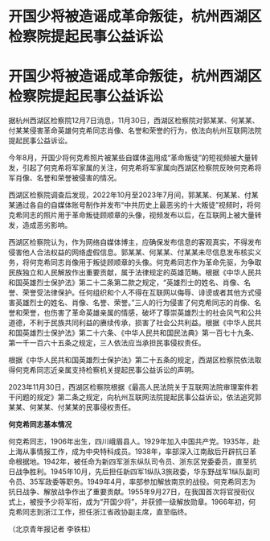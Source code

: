 # 开国少将被造谣成革命叛徒，杭州西湖区检察院提起民事公益诉讼

# 开国少将被造谣成革命叛徒，杭州西湖区检察院提起民事公益诉讼

据杭州西湖区检察院12月7日消息，11月30日，西湖区检察院对郭某某、何某某、付某某侵害革命英雄何克希同志肖像、名誉和荣誉的行为，依法向杭州互联网法院提起民事公益诉讼。

今年8月，开国少将何克希照片被某些自媒体盗用成“革命叛徒”的短视频被大量转发，引起了何克希将军家属的关注，何克希将军家属向西湖区检察院反映何克希将军肖像、名誉和荣誉被侵害的情况。

西湖区检察院调查后发现，2022年10月至2023年7月间，郭某某、何某某、付某某通过各自的自媒体账号制作并发布“中共历史上最恶劣的十大叛徒”视频时，将何克希同志的照片用于革命叛徒顾顺章的头像，视频发布以后，在互联网上被大量转发，造成恶劣影响。

西湖区检察院认为，作为网络自媒体博主，应确保发布信息的客观真实，不得发布侵害他人合法权益的网络虚假信息。郭某某、何某某、付某某未尽信息发布核实义务，将何克希同志肖像用于叛徒顾顺章的头像。何克希同志作为革命先驱，为争取民族独立和人民解放作出重要贡献，属于法律规定的英雄范畴。根据《中华人民共和国英雄烈士保护法》第二十二条第二款之规定，“英雄烈士的姓名、肖像、名誉、荣誉受法律保护。任何组织和个人不得在互联网以侮辱、诽谤或者其他方式侵害英雄烈士的姓名、肖像、名誉、荣誉。”三人的行为侵害了何克希同志的肖像、名誉和荣誉，也伤害了革命英雄亲属的情感，破坏了尊崇英雄烈士的社会风气和公共道德，不利于民族共同利益的赓续传承，损害了社会公共利益。根据《中华人民共和国英雄烈士保护法》第二十六条、《中华人民共和国民法典》第一百七十九条、第一千一百六十五条之规定，三人依法应当承担民事侵权责任。

根据《中华人民共和国英雄烈士保护法》第二十五条的规定，西湖区检察院依法取得何克希同志近亲属支持检察机关提起民事公益诉讼的声明。

2023年11月30日，西湖区检察院根据《最高人民法院关于互联网法院审理案件若干问题的规定》第二条之规定，向杭州互联网法院提起民事公益诉讼，依法追究郭某某、何某某、付某某的民事侵权责任。

**何克希同志基本情况**

何克希同志，1906年出生，四川峨眉县人。1929年加入中国共产党。1935年，赴上海从事情报工作，成为中央特科成员。1938年，率部深入江南敌后开辟抗日革命根据地。1942年，被任命为新四军浙东纵队司令员、浙东区党委委员，直至抗日战争胜利。1945年10月，先后担任新四军1纵队3旅政委，华东野战军1纵队副司令员、35军政委等职务。1949年4月，率部参加解放南京的战役。何克希同志为抗日战争、解放战争作出了重要贡献。1955年9月27日，在我国首次将官授衔仪式上，被授予少将军衔，成为“开国少将”，并获颁一级解放勋章。1966年初，何克希同志到浙江工作，担任浙江省政协副主席，直至临终。

（北京青年报记者 李铁柱）

